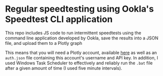 # Regular speedtesting using Ookla's Speedtest CLI application

This repo includes JS code to run intermittent speedtests using the command line application developed by Ookla, save the results into a JSON file, and upload them to a Plotly graph

This means that you will need a Plotly account, available [here](chart-studio.plotly.com) as well as an `auth.json` file containing this account's username and API key. In addition, I used Windows Task Scheduler to effectively and reliably run the `.bat` file after a given amount of time (I used five minute intervals).

